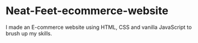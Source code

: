 # Neat-Feet-ecommerce-website
I made an E-commerce website using HTML, CSS and vanilla JavaScript to brush up my skills.
